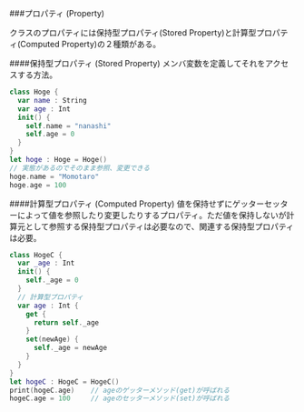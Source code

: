 ###プロパティ (Property)
<!-- Property:: -->
クラスのプロパティには保持型プロパティ(Stored Property)と計算型プロパティ(Computed Property)の２種類がある。

####保持型プロパティ (Stored Property)
メンバ変数を定義してそれをアクセスする方法。

```swift
class Hoge {
  var name : String
  var age : Int
  init() {
    self.name = "nanashi"
    self.age = 0
  }
}
let hoge : Hoge = Hoge()
// 実態があるのでそのまま参照、変更できる
hoge.name = "Momotaro"
hoge.age = 100
```

####計算型プロパティ (Computed Property)
値を保持せずにゲッターセッターによって値を参照したり変更したりするプロパティ。ただ値を保持しないが計算元として参照する保持型プロパティは必要なので、関連する保持型プロパティは必要。

```swift
class HogeC {
  var _age : Int
  init() {
    self._age = 0
  }
  // 計算型プロパティ
  var age : Int {
    get {
      return self._age
    }
    set(newAge) {
      self._age = newAge
    }
  }
}
let hogeC : HogeC = HogeC()
print(hogeC.age)    // ageのゲッターメソッド(get)が呼ばれる
hogeC.age = 100     // ageのセッターメソッド(set)が呼ばれる
```

